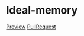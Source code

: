 # Ideal-memory

 [Preview](https://github.com/YevgeniyLeonienkov/Ideal-memory)
 [PullRequest](https://github.com/YevgeniyLeonienkov/Ideal-memory/blob/master/README.md)